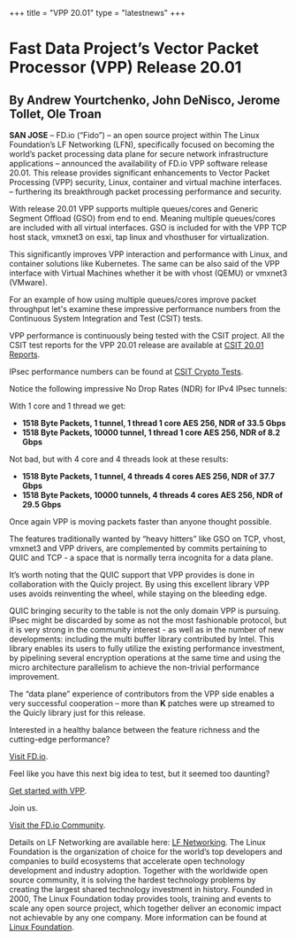 +++
title = "VPP 20.01"
type = "latestnews"
+++

# Fast Data Project’s Vector Packet Processor (VPP) Release 20.01

## By Andrew Yourtchenko, John DeNisco, Jerome Tollet, Ole Troan

**SAN JOSE** –  FD.io (“Fido”) – an open source project within The Linux Foundation’s
LF Networking (LFN), specifically focused on becoming the world’s packet processing data
plane for secure network infrastructure applications – announced the availability of FD.io
VPP software release 20.01. This release provides significant enhancements to Vector
Packet Processing (VPP) security, Linux, container and virtual machine interfaces. –
furthering its breakthrough packet processing performance and security.

With release 20.01 VPP supports multiple queues/cores and Generic Segment Offload (GSO)
from end to end. Meaning multiple queues/cores are included with all virtual interfaces.
GSO is included for with the VPP TCP host stack, vmxnet3 on esxi, tap linux and vhosthuser
for virtualization.

This significantly improves VPP interaction and performance with Linux, and container solutions
like Kubernetes. The same can be also said of the VPP interface with Virtual Machines whether
it be with vhost (QEMU) or vmxnet3 (VMware).

For an example of how using multiple queues/cores improve packet throughput let's examine these
impressive performance numbers from the Continuous System Integration and Test (CSIT) tests.

VPP performance is continuously being tested with the CSIT project. All the CSIT test reports
for the VPP 20.01 release are available at
[CSIT 20.01 Reports](https://docs.fd.io/csit/master/report/).

IPsec performance numbers can be found at
[CSIT Crypto Tests](https://docs.fd.io/csit/master/report/detailed_test_results/vpp_performance_results_3n_hsw/vpp_performance_results_3n_hsw.html).

Notice the following impressive No Drop Rates (NDR) for IPv4 IPsec tunnels:

With 1 core and 1 thread we get:

* **1518 Byte Packets, 1 tunnel, 1 thread 1 core AES 256, NDR of 33.5 Gbps**
* **1518 Byte Packets, 10000 tunnel, 1 thread 1 core AES 256, NDR of 8.2 Gbps**

Not bad, but with 4 core and 4 threads look at these results:

* **1518 Byte Packets, 1 tunnel, 4 threads 4 cores AES 256, NDR of 37.7 Gbps**
* **1518 Byte Packets, 10000 tunnels, 4 threads 4 cores AES 256, NDR of 29.5 Gbps**

Once again VPP is moving packets faster than anyone thought possible.

The features traditionally wanted by “heavy hitters” like GSO on TCP, vhost, vmxnet3 and VPP
drivers, are complemented by <N> commits pertaining to QUIC and TCP - a space that is normally
terra incognita for a data plane.

It’s worth noting that the QUIC support that VPP provides is done in collaboration with the Quicly
project. By using this excellent library VPP uses avoids reinventing the wheel, while staying on
the bleeding edge.

QUIC bringing security to the table is not the only domain VPP is pursuing. IPsec might be
discarded by some as not the most fashionable protocol, but it is very strong in the community
interest - as well as in the number of new developments: including the multi buffer library
contributed by Intel. This library enables its users to fully utilize the existing performance
investment, by pipelining several encryption operations at the same time and using the micro
architecture parallelism to achieve the non-trivial performance improvement.

The “data plane” experience of contributors from the VPP side enables a very successful cooperation
– more than **K** patches were up streamed to the Quicly library just for this release. 

Interested in a healthy balance between the feature richness and the cutting-edge performance?

[Visit FD.io](https://fd.io).

Feel like you have this next big idea to test, but it seemed too daunting?

[Get started with VPP](https://fd.io/vppproject/vpptech/).

Join us.

[Visit the FD.io Community](https://fd.io/community/join).

Details on LF Networking are available here: [LF Networking](www.lfnetworking.org). 
The Linux Foundation is the organization of choice for the world’s top developers
and companies to build ecosystems that accelerate open technology development and
industry adoption. Together with the worldwide open source community, it is solving
the hardest technology problems by creating the largest shared technology investment
in history. Founded in 2000, The Linux Foundation today provides tools, training and
events to scale any open source project, which together deliver an economic impact not
achievable by any one company. More information can be found at [Linux Foundation](www.linuxfoundation.org).
